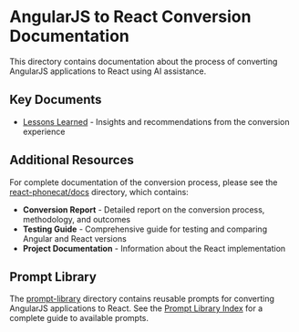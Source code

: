 # AngularJS to React Conversion Documentation

This directory contains documentation about the process of converting AngularJS applications to React using AI assistance.

## Key Documents

- [Lessons Learned](LESSONS_LEARNED.md) - Insights and recommendations from the conversion experience

## Additional Resources

For complete documentation of the conversion process, please see the [react-phonecat/docs](../react-phonecat/docs/) directory, which contains:

- **Conversion Report** - Detailed report on the conversion process, methodology, and outcomes
- **Testing Guide** - Comprehensive guide for testing and comparing Angular and React versions
- **Project Documentation** - Information about the React implementation

## Prompt Library

The [prompt-library](../prompt-library/) directory contains reusable prompts for converting AngularJS applications to React. See the [Prompt Library Index](../prompt-library/PROMPT-LIBRARY-INDEX.md) for a complete guide to available prompts.